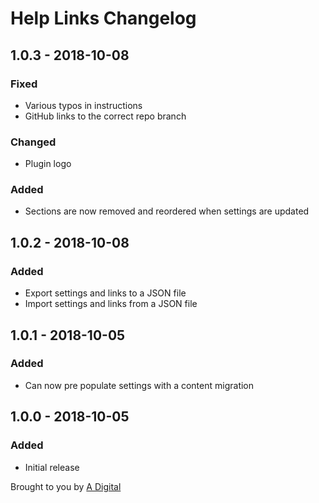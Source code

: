 # Help Links Changelog

## 1.0.3 - 2018-10-08
### Fixed
- Various typos in instructions
- GitHub links to the correct repo branch

### Changed
- Plugin logo

### Added
- Sections are now removed and reordered when settings are updated

## 1.0.2 - 2018-10-08
### Added
- Export settings and links to a JSON file
- Import settings and links from a JSON file

## 1.0.1 - 2018-10-05
### Added
- Can now pre populate settings with a content migration

## 1.0.0 - 2018-10-05
### Added
- Initial release

Brought to you by [A Digital](https://adigital.agency)
